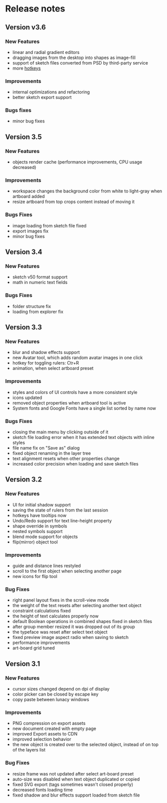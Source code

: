 # Release notes

## Version v3.6

### **New Features**

- linear and radial gradient editors
- dragging images from the desktop into shapes as image-fill
- support of sketch files converted from PSD by third-party service
- more [hotkeys](/man/hot-keys)

### **Improvements**

- internal optimizations and refactoring
- better sketch export support

### **Bugs fixes**

- minor bug fixes


## Version 3.5

### **New Features**

- objects render cache (performance improvements, CPU usage decreased)

### **Improvements**

- workspace changes the background color from white to light-gray when artboard added
- resize artboard from top crops content instead of moving it

### **Bugs Fixes**

- image loading from sketch file fixed
- export images fix
- minor bug fixes

## Version 3.4

### **New Features**

- sketch v50 format support
- math in numeric text fields

### **Bugs Fixes**

- folder structure fix
- loading from explorer fix

## Version 3.3

### **New Features**

- blur and shadow effects support
- new Avatar tool, which adds random avatar images in one click
- hotkey for toggling rulers: Ctr+R
- animation, when select artboard preset

### **Improvements**

- styles and colors of UI controls have a more consistent style
- icons updated
- removed object properties when artboard tool is active
- System fonts and Google Fonts have a single list sorted by name now

### **Bugs Fixes**

- closing the main menu by clicking outside of it
- sketch file loading error when it has extended text objects with inline styles
- file name fix on "Save as" dialog
- fixed object renaming in the layer tree
- text alignment resets when other properties change
- increased color precision when loading and save sketch files

## Version 3.2

### **New Features**

- UI for initial shadow support
- saving the state of rulers from the last session
- hotkeys have tooltips now
- Undo/Redo support for text line-height property
- shape override in symbols
- nested symbols support
- blend mode support for objects
- flip(mirror) object tool

### **Improvements**

- guide and distance lines restyled
- scroll to the first object when selecting another page
- new icons for flip tool

### **Bug Fixes**

- right panel layout fixes in the scroll-view mode
- the weight of the text resets after selecting another text object
- constraint calculations fixed
- the height of text calculates properly now
- default Boolean operations in combined shapes fixed in sketch files 
- after group member resized it was dropped out of its group
- the typeface was reset after select text object
- fixed preview image aspect radio when saving to sketch
- performance improvements
- art-board grid tuned

## Version 3.1

### **New Features**

- cursor sizes changed depend on dpi of display
- color picker can be closed by escape key
- copy paste between lunacy windows

### **Improvements**

- PNG compression on export assets
- new document created with empty page
- improved Export assets to CDN
- improved selection behavior
- the new object is created over to the selected object, instead of on top of the layers list

### **Bug Fixes**

- resize frame was not updated after select art-board preset
- auto-size was disabled when text object duplicated or copied
- fixed SVG export (tags sometimes wasn't closed properly)
- decreased fonts loading time
- fixed shadow and blur effects support loaded from sketch file
